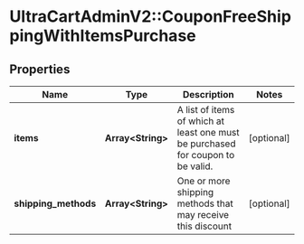 # UltraCartAdminV2::CouponFreeShippingWithItemsPurchase

## Properties
Name | Type | Description | Notes
------------ | ------------- | ------------- | -------------
**items** | **Array&lt;String&gt;** | A list of items of which at least one must be purchased for coupon to be valid. | [optional] 
**shipping_methods** | **Array&lt;String&gt;** | One or more shipping methods that may receive this discount | [optional] 


